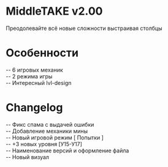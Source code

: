 # MiddleTAKE v2.00
Преодолевайте всё новые сложности выстраивая столбцы
# Особенности
-- 6 игровых механик<br>
-- 2 режима игры<br>
-- Интересный lvl-design<br>
# Changelog
-- Фикс спама с выдачей ошибки<br>
-- Добавление механики мины<br>
-- Новый игровой режим [ Попытки ]<br>
-- +3 новых уровня [У15-У17]<br>
-- Наименование версий и оформление файла<br>
-- Новый визуал<br>
